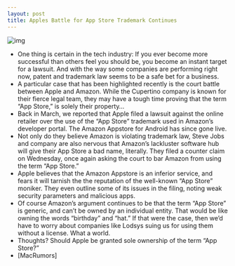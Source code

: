 ```yaml
---
layout: post
title: Apples Battle for App Store Trademark Continues
---
```

![img](http://media.idownloadblog.com/wp-content/uploads/2011/06/image.png)
* One thing is certain in the tech industry: If you ever become more successful than others feel you should be, you become an instant target for a lawsuit. And with the way some companies are performing right now, patent and trademark law seems to be a safe bet for a business.
* A particular case that has been highlighted recently is the court battle between Apple and Amazon. While the Cupertino company is known for their fierce legal team, they may have a tough time proving that the term “App Store,” is solely their property…
* Back in March, we reported that Apple filed a lawsuit against the online retailer over the use of the “App Store” trademark used in Amazon’s developer portal. The Amazon Appstore for Android has since gone live.
* Not only do they believe Amazon is violating trademark law, Steve Jobs and company are also nervous that Amazon’s lackluster software hub will give their App Store a bad name, literally. They filed a counter claim on Wednesday, once again asking the court to bar Amazon from using the term “App Store.”
* Apple believes that the Amazon Appstore is an inferior service, and fears it will tarnish the the reputation of the well-known “App Store” moniker. They even outline some of its issues in the filing, noting weak security parameters and malicious apps.
* Of course Amazon’s argument continues to be that the term “App Store” is generic, and can’t be owned by an individual entity. That would be like owning the words “birthday” and “hat.” If that were the case, then we’d have to worry about companies like Lodsys suing us for using them without a license. What a world.
* Thoughts? Should Apple be granted sole ownership of the term “App Store?”
* [MacRumors]

